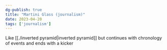 ```yaml
---  
dg-publish: true  
title: "Martini Glass (journalism)"  
date: 2023-04-20  
tags: ['journalism']  
---  
```

  
Like [[./inverted pyramid|inverted pyramid]] but continues with chronology of events and ends with a kicker 